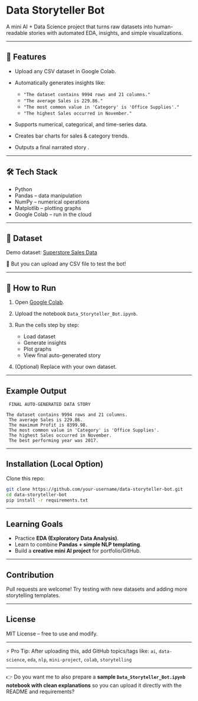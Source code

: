 

#  Data Storyteller Bot

 A mini AI + Data Science project that turns raw datasets into human-readable stories with automated EDA, insights, and simple visualizations.

---

## 🚀 Features

* Upload any CSV dataset in Google Colab.
* Automatically generates insights like:

  * `"The dataset contains 9994 rows and 21 columns."`
  * `"The average Sales is 229.86."`
  * `"The most common value in 'Category' is 'Office Supplies'."`
  * `"The highest Sales occurred in November."`
* Supports numerical, categorical, and time-series data.
* Creates bar charts for sales & category trends.
* Outputs a final narrated story .

---

## 🛠️ Tech Stack

* Python
* Pandas – data manipulation
* NumPy – numerical operations
* Matplotlib – plotting graphs
* Google Colab – run in the cloud

---

## 📂 Dataset

Demo dataset: [Superstore Sales Data](https://gist.githubusercontent.com/nnbphuong/38db511db14542f3ba9ef16e69d3814c/raw/Superstore.csv)

📌 But you can upload any CSV file to test the bot!

---

## 📖 How to Run

1. Open [Google Colab](https://colab.research.google.com/).
2. Upload the notebook `Data_Storyteller_Bot.ipynb`.
3. Run the cells step by step:

   * Load dataset
   * Generate insights
   * Plot graphs
   * View final auto-generated story
4. (Optional) Replace with your own dataset.

---

##  Example Output

```
 FINAL AUTO-GENERATED DATA STORY 

The dataset contains 9994 rows and 21 columns.
 The average Sales is 229.86.
 The maximum Profit is 8399.98.
 The most common value in 'Category' is 'Office Supplies'.
 The highest Sales occurred in November.
 The best performing year was 2017.
```

---

##  Installation (Local Option)

Clone this repo:

```bash
git clone https://github.com/your-username/data-storyteller-bot.git
cd data-storyteller-bot
pip install -r requirements.txt
```

---

##  Learning Goals

* Practice **EDA (Exploratory Data Analysis)**.
* Learn to combine **Pandas + simple NLP templating**.
* Build a **creative mini AI project** for portfolio/GitHub.

---

##  Contribution

Pull requests are welcome! Try testing with new datasets and adding more storytelling templates.

---

##  License

MIT License – free to use and modify.

---

⚡ Pro Tip: After uploading this, add GitHub topics/tags like:
`ai`, `data-science`, `eda`, `nlp`, `mini-project`, `colab`, `storytelling`

---

👉 Do you want me to also prepare a **sample `Data_Storyteller_Bot.ipynb` notebook with clean explanations** so you can upload it directly with the README and requirements?
